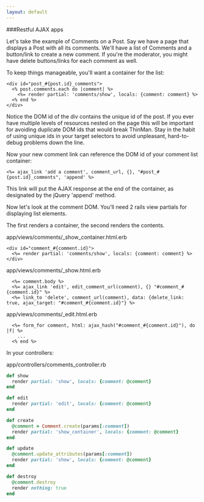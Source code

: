 ```yaml
---
layout: default
---
```


###Restful AJAX apps

Let's take the example of Comments on a Post. Say we have a page that displays a Post with all its comments. We'll have a list of Comments and a button/link to create a new comment. If you're the moderator, you might have delete buttons/links for each comment as well.

To keep things manageable, you'll want a container for the list:

```HTML+ERB
<div id="post_#{post.id}_comments">
  <% post.comments.each do |comment| %>
    <%= render partial: 'comments/show', locals: {comment: comment} %>
  <% end %>
</div>
```

Notice the DOM id of the div contains the unique id of the post. If you ever have multiple levels of resources nested on the page this will be important for avoiding duplicate DOM ids that would break ThinMan. Stay in the habit of using unique ids in your
target selectors to avoid unpleasant, hard-to-debug problems down the line.

Now your new comment link can reference the DOM id of your comment list container:

```HTML+ERB
<%= ajax_link 'add a comment', comment_url, {}, "#post_#{post.id}_comments", 'append' %>
```

This link will put the AJAX response at the end of the container, as designated by the jQuery 'append' method.

Now let's look at the comment DOM. You'll need 2 rails view partials for displaying list elements.

The first renders a container, the second renders the contents.

app/views/comments/_show_container.html.erb

```HTML+ERB
<div id="comment_#{comment.id}">
  <%= render partial: 'comments/show', locals: {comment: comment} %>
</div>
```

app/views/comments/_show.html.erb

```HTML+ERB
  <%= comment.body %>
  <%= ajax_link 'edit', edit_comment_url(comment), {} "#comment_#{comment.id}" %>
  <%= link_to 'delete', comment_url(comment), data: {delete_link: true, ajax_target: "#comment_#{comment.id}"} %>
```

app/views/comments/_edit.html.erb

```HTML+ERB
  <%= form_for comment, html: ajax_hash("#comment_#{comment.id}"), do |f| %>
    ...
  <% end %>
```

In your controllers:

app/controllers/comments_controller.rb

```ruby
def show
  render partial: 'show', locals: {comment: @comment}
end

def edit
  render partial: 'edit', locals: {comment: @comment}
end

def create
  @comment = Comment.create(params[:comment])
  render partial: 'show_container', locals: {comment: @comment}
end

def update
  @comment.update_attributes(params[:comment])
  render partial: 'show', locals: {comment: @comment}
end

def destroy
  @comment.destroy
  render nothing: true
end
```
